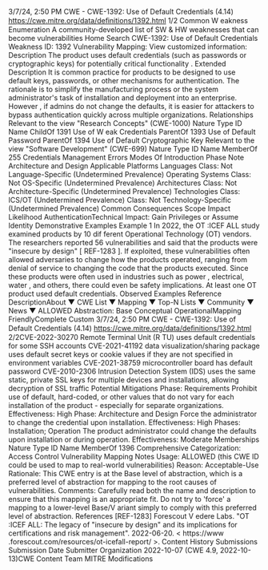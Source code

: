 3/7/24, 2:50 PM CWE - CWE-1392: Use of Default Credentials (4.14)
https://cwe.mitre.org/data/deﬁnitions/1392.html 1/2
Common W eakness Enumeration
A community-developed list of SW & HW weaknesses that can become
vulnerabilities
Home Search
CWE-1392: Use of Default Credentials
Weakness ID: 1392
Vulnerability Mapping: 
View customized information:
 Description
The product uses default credentials (such as passwords or cryptographic keys) for potentially critical functionality .
 Extended Description
It is common practice for products to be designed to use default keys, passwords, or other mechanisms for authentication. The
rationale is to simplify the manufacturing process or the system administrator's task of installation and deployment into an enterprise.
However , if admins do not change the defaults, it is easier for attackers to bypass authentication quickly across multiple organizations.
 Relationships
 Relevant to the view "Research Concepts" (CWE-1000)
Nature Type ID Name
ChildOf 1391 Use of W eak Credentials
ParentOf 1393 Use of Default Password
ParentOf 1394 Use of Default Cryptographic Key
 Relevant to the view "Software Development" (CWE-699)
Nature Type ID Name
MemberOf 255 Credentials Management Errors
 Modes Of Introduction
Phase Note
Architecture and Design
 Applicable Platforms
Languages
Class: Not Language-Specific (Undetermined Prevalence)
Operating Systems
Class: Not OS-Specific (Undetermined Prevalence)
Architectures
Class: Not Architecture-Specific (Undetermined Prevalence)
Technologies
Class: ICS/OT (Undetermined Prevalence)
Class: Not Technology-Specific (Undetermined Prevalence)
 Common Consequences
Scope Impact Likelihood
AuthenticationTechnical Impact: Gain Privileges or Assume Identity
 Demonstrative Examples
Example 1
In 2022, the OT :ICEF ALL study examined products by 10 dif ferent Operational Technology (OT) vendors. The researchers reported 56
vulnerabilities and said that the products were "insecure by design" [ REF-1283 ]. If exploited, these vulnerabilities often allowed
adversaries to change how the products operated, ranging from denial of service to changing the code that the products executed.
Since these products were often used in industries such as power , electrical, water , and others, there could even be safety
implications.
At least one OT product used default credentials.
 Observed Examples
Reference DescriptionAbout ▼ CWE List ▼ Mapping ▼ Top-N Lists ▼ Community ▼ News ▼
ALLOWED
Abstraction: Base
Conceptual OperationalMapping
FriendlyComplete Custom
3/7/24, 2:50 PM CWE - CWE-1392: Use of Default Credentials (4.14)
https://cwe.mitre.org/data/deﬁnitions/1392.html 2/2CVE-2022-30270 Remote Terminal Unit (R TU) uses default credentials for some SSH accounts
CVE-2021-41192 data visualization/sharing package uses default secret keys or cookie values if they are not specified in
environment variables
CVE-2021-38759 microcontroller board has default password
CVE-2010-2306 Intrusion Detection System (IDS) uses the same static, private SSL keys for multiple devices and
installations, allowing decryption of SSL traffic
 Potential Mitigations
Phase: Requirements
Prohibit use of default, hard-coded, or other values that do not vary for each installation of the product - especially for separate
organizations.
Effectiveness: High
Phase: Architecture and Design
Force the administrator to change the credential upon installation.
Effectiveness: High
Phases: Installation; Operation
The product administrator could change the defaults upon installation or during operation.
Effectiveness: Moderate
 Memberships
Nature Type ID Name
MemberOf 1396 Comprehensive Categorization: Access Control
 Vulnerability Mapping Notes
Usage: ALLOWED (this CWE ID could be used to map to real-world vulnerabilities)
Reason: Acceptable-Use
Rationale:
This CWE entry is at the Base level of abstraction, which is a preferred level of abstraction for mapping to the root causes of
vulnerabilities.
Comments:
Carefully read both the name and description to ensure that this mapping is an appropriate fit. Do not try to 'force' a mapping to a
lower-level Base/V ariant simply to comply with this preferred level of abstraction.
 References
[REF-1283] Forescout V edere Labs. "OT :ICEF ALL: The legacy of "insecure by design" and its implications for certifications and
risk management". 2022-06-20. < https://www .forescout.com/resources/ot-icefall-report/ >.
 Content History
 Submissions
Submission Date Submitter Organization
2022-10-07
(CWE 4.9, 2022-10-13)CWE Content Team MITRE
 Modifications
